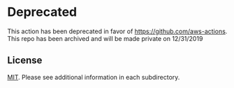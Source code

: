 # Deprecated

This action has been deprecated in favor of https://github.com/aws-actions.  This repo has been archived and will be made private on 12/31/2019


## License

[MIT](LICENSE). Please see additional information in each subdirectory.
